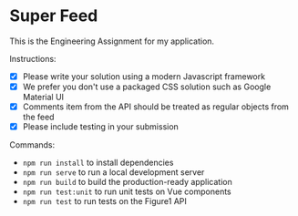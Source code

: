 # Super Feed

This is the Engineering Assignment for my application.

Instructions:
- [x] Please write your solution using a modern Javascript framework
- [x] We prefer you don't use a packaged CSS solution such as Google Material UI
- [x] Comments item from the API should be treated as regular objects from the feed
- [x] Please include testing in your submission

Commands:
- `npm run install` to install dependencies
- `npm run serve` to run a local development server
- `npm run build` to build the production-ready application
- `npm run test:unit` to run unit tests on Vue components
- `npm run test` to run tests on the Figure1 API
